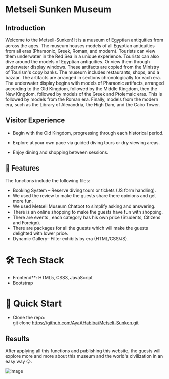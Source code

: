 # Metseli Sunken Museum 

## Introduction
Welcome to the Metseli-Sunken! It is a museum of Egyptian antiquities from across the ages.
The museum houses models of all Egyptian antiquities from all eras (Pharaonic, Greek, Roman, and modern). Tourists can view them underwater in the Red Sea in a unique experience.
Tourists can also dive around the models of Egyptian antiquities. Or view them through underwater display windows. These artifacts are copied from the Ministry of Tourism's copy banks. The museum includes restaurants, shops, and a bazaar. The artifacts are arranged in sections chronologically for each era. The underwater display begins with models of Pharaonic artifacts, arranged according to the Old Kingdom, followed by the Middle Kingdom, then the New Kingdom, followed by models of the Greek and Ptolemaic eras. This is followed by models from the Roman era. Finally, models from the modern era, such as the Library of Alexandria, the High Dam, and the Cairo Tower.

## Visitor Experience

* Begin with the Old Kingdom, progressing through each historical period.

* Explore at your own pace via guided diving tours or dry viewing areas.

* Enjoy dining and shopping between sessions.
  
## 🌟 Features
The functions include the following files:

* Booking System – Reserve diving tours or tickets (JS form handling).  
* We used the review to make the guests share there opinions and get more fun.
* We used Metseli Museum Chatbot to simplify asking and answering.
* There is an online shopping to make the guests have fun with shopping.
* There are events , each category has his own price (Students, Citizens and Foreign).
* There are packages for all the guests which will make the guests delighted with lower price. 
* Dynamic Gallery– Filter exhibits by era (HTML/CSS/JS).

# 🛠 Tech Stack  
* Frontend**: HTML5, CSS3, JavaScript
* Bootstrap

# 🚀 Quick Start 
* Clone the repo:  
 git clone https://github.com/AyaAHabiba/Metseli-Sunken.git

## Results
After applying all this functions and publishing this website, the guests will explore more and more about this museum and the world's civilization in an easy way 😜.


![image](https://github.com/AyaAHabiba/)
